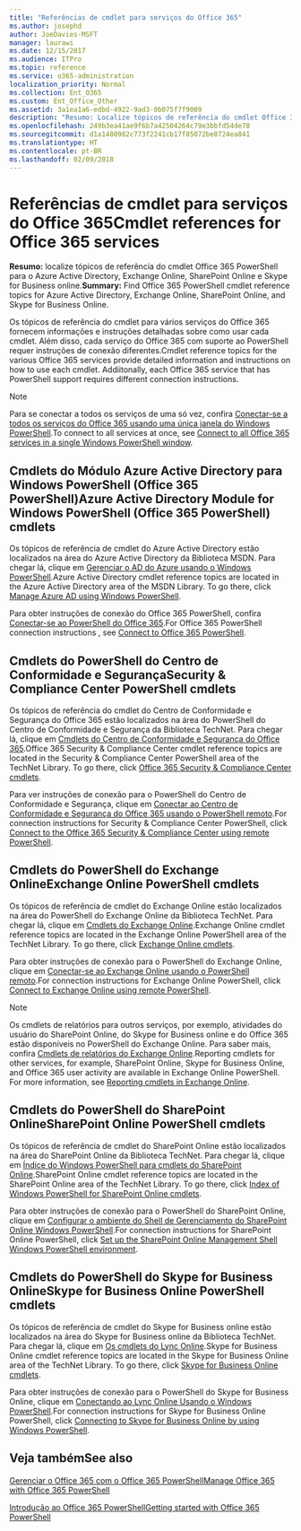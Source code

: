 ```yaml
---
title: "Referências de cmdlet para serviços do Office 365"
ms.author: josephd
author: JoeDavies-MSFT
manager: laurawi
ms.date: 12/15/2017
ms.audience: ITPro
ms.topic: reference
ms.service: o365-administration
localization_priority: Normal
ms.collection: Ent_O365
ms.custom: Ent_Office_Other
ms.assetid: 3a1ea1a6-edbd-4922-9ad3-0b075f7f9009
description: "Resumo: Localize tópicos de referência do cmdlet Office 365 PowerShell para o Azure Active Directory, Exchange Online, SharePoint Online e Skype for Business online."
ms.openlocfilehash: 249b3ea41ae9f6b7a42504264c79e3bbfd54de78
ms.sourcegitcommit: d1a1480982c773f2241cb17f85072be8724ea841
ms.translationtype: HT
ms.contentlocale: pt-BR
ms.lasthandoff: 02/09/2018
---
```

# <a name="cmdlet-references-for-office-365-services"></a><span data-ttu-id="8d7d1-103">Referências de cmdlet para serviços do Office 365</span><span class="sxs-lookup"><span data-stu-id="8d7d1-103">Cmdlet references for Office 365 services</span></span>

 <span data-ttu-id="8d7d1-104">**Resumo:** localize tópicos de referência do cmdlet Office 365 PowerShell para o Azure Active Directory, Exchange Online, SharePoint Online e Skype for Business online.</span><span class="sxs-lookup"><span data-stu-id="8d7d1-104">**Summary:** Find Office 365 PowerShell cmdlet reference topics for Azure Active Directory, Exchange Online, SharePoint Online, and Skype for Business Online.</span></span>
  
<span data-ttu-id="8d7d1-p101">Os tópicos de referência do cmdlet para vários serviços do Office 365 fornecem informações e instruções detalhadas sobre como usar cada cmdlet. Além disso, cada serviço do Office 365 com suporte ao PowerShell requer instruções de conexão diferentes.</span><span class="sxs-lookup"><span data-stu-id="8d7d1-p101">Cmdlet reference topics for the various Office 365 services provide detailed information and instructions on how to use each cmdlet. Addiitonally, each Office 365 service that has PowerShell support requires different connection instructions.</span></span>
  
> [!NOTE]
> <span data-ttu-id="8d7d1-107">Para se conectar a todos os serviços de uma só vez, confira [Conectar-se a todos os serviços do Office 365 usando uma única janela do Windows PowerShell](connect-to-all-office-365-services-in-a-single-windows-powershell-window.md).</span><span class="sxs-lookup"><span data-stu-id="8d7d1-107">To connect to all services at once, see [Connect to all Office 365 services in a single Windows PowerShell window](connect-to-all-office-365-services-in-a-single-windows-powershell-window.md).</span></span> 
  
## <a name="azure-active-directory-module-for-windows-powershell-office-365-powershell-cmdlets"></a><span data-ttu-id="8d7d1-108">Cmdlets do Módulo Azure Active Directory para Windows PowerShell (Office 365 PowerShell)</span><span class="sxs-lookup"><span data-stu-id="8d7d1-108">Azure Active Directory Module for Windows PowerShell (Office 365 PowerShell) cmdlets</span></span>

<span data-ttu-id="8d7d1-p102">Os tópicos de referência de cmdlet do Azure Active Directory estão localizados na área do Azure Active Directory da Biblioteca MSDN. Para chegar lá, clique em [Gerenciar o AD do Azure usando o Windows PowerShell](https://go.microsoft.com/fwlink/p/?LinkId=691475).</span><span class="sxs-lookup"><span data-stu-id="8d7d1-p102">Azure Active Directory cmdlet reference topics are located in the Azure Active Directory area of the MSDN Library. To go there, click [Manage Azure AD using Windows PowerShell](https://go.microsoft.com/fwlink/p/?LinkId=691475).</span></span>
  
<span data-ttu-id="8d7d1-111">Para obter instruções de conexão do Office 365 PowerShell, confira [Conectar-se ao PowerShell do Office 365](connect-to-office-365-powershell.md).</span><span class="sxs-lookup"><span data-stu-id="8d7d1-111">For Office 365 PowerShell connection instructions , see [Connect to Office 365 PowerShell](connect-to-office-365-powershell.md).</span></span>
  
## <a name="security-amp-compliance-center-powershell-cmdlets"></a><span data-ttu-id="8d7d1-112">Cmdlets do PowerShell do Centro de Conformidade e Segurança</span><span class="sxs-lookup"><span data-stu-id="8d7d1-112">Security &amp; Compliance Center PowerShell cmdlets</span></span>

<span data-ttu-id="8d7d1-p103">Os tópicos de referência do cmdlet do Centro de Conformidade e Segurança do Office 365 estão localizados na área do PowerShell do Centro de Conformidade e Segurança da Biblioteca TechNet. Para chegar lá, clique em [Cmdlets do Centro de Conformidade e Segurança do Office 365](https://go.microsoft.com/fwlink/p/?LinkId=627085).</span><span class="sxs-lookup"><span data-stu-id="8d7d1-p103">Office 365 Security &amp; Compliance Center cmdlet reference topics are located in the Security &amp; Compliance Center PowerShell area of the TechNet Library. To go there, click [Office 365 Security &amp; Compliance Center cmdlets](https://go.microsoft.com/fwlink/p/?LinkId=627085).</span></span>
  
<span data-ttu-id="8d7d1-115">Para ver instruções de conexão para o PowerShell do Centro de Conformidade e Segurança, clique em [Conectar ao Centro de Conformidade e Segurança do Office 365 usando o PowerShell remoto](https://go.microsoft.com/fwlink/p/?LinkId=627084).</span><span class="sxs-lookup"><span data-stu-id="8d7d1-115">For connection instructions for Security &amp; Compliance Center PowerShell, click [Connect to the Office 365 Security &amp; Compliance Center using remote PowerShell](https://go.microsoft.com/fwlink/p/?LinkId=627084).</span></span>
  
## <a name="exchange-online-powershell-cmdlets"></a><span data-ttu-id="8d7d1-116">Cmdlets do PowerShell do Exchange Online</span><span class="sxs-lookup"><span data-stu-id="8d7d1-116">Exchange Online PowerShell cmdlets</span></span>

<span data-ttu-id="8d7d1-p104">Os tópicos de referência de cmdlet do Exchange Online estão localizados na área do PowerShell do Exchange Online da Biblioteca TechNet. Para chegar lá, clique em [Cmdlets do Exchange Online](https://go.microsoft.com/fwlink/p/?LinkID=328213).</span><span class="sxs-lookup"><span data-stu-id="8d7d1-p104">Exchange Online cmdlet reference topics are located in the Exchange Online PowerShell area of the TechNet Library. To go there, click [Exchange Online cmdlets](https://go.microsoft.com/fwlink/p/?LinkID=328213).</span></span>
  
<span data-ttu-id="8d7d1-119">Para obter instruções de conexão para o PowerShell do Exchange Online, clique em [Conectar-se ao Exchange Online usando o PowerShell remoto](https://go.microsoft.com/fwlink/p/?LinkId=396554).</span><span class="sxs-lookup"><span data-stu-id="8d7d1-119">For connection instructions for Exchange Online PowerShell, click [Connect to Exchange Online using remote PowerShell](https://go.microsoft.com/fwlink/p/?LinkId=396554).</span></span>
  
> [!NOTE]
> <span data-ttu-id="8d7d1-p105">Os cmdlets de relatórios para outros serviços, por exemplo, atividades do usuário do SharePoint Online, do Skype for Business online e do Office 365 estão disponíveis no PowerShell do Exchange Online. Para saber mais, confira [Cmdlets de relatórios do Exchange Online](https://go.microsoft.com/fwlink/p/?LinkId=691595).</span><span class="sxs-lookup"><span data-stu-id="8d7d1-p105">Reporting cmdlets for other services, for example, SharePoint Online, Skype for Business Online, and Office 365 user activity are available in Exchange Online PowerShell. For more information, see [Reporting cmdlets in Exchange Online](https://go.microsoft.com/fwlink/p/?LinkId=691595).</span></span> 
  
## <a name="sharepoint-online-powershell-cmdlets"></a><span data-ttu-id="8d7d1-122">Cmdlets do PowerShell do SharePoint Online</span><span class="sxs-lookup"><span data-stu-id="8d7d1-122">SharePoint Online PowerShell cmdlets</span></span>

<span data-ttu-id="8d7d1-p106">Os tópicos de referência de cmdlet do SharePoint Online estão localizados na área do SharePoint Online da Biblioteca TechNet. Para chegar lá, clique em [Índice do Windows PowerShell para cmdlets do SharePoint Online](https://go.microsoft.com/fwlink/p/?LinkId=691476).</span><span class="sxs-lookup"><span data-stu-id="8d7d1-p106">SharePoint Online cmdlet reference topics are located in the SharePoint Online area of the TechNet Library. To go there, click [Index of Windows PowerShell for SharePoint Online cmdlets](https://go.microsoft.com/fwlink/p/?LinkId=691476).</span></span>
  
<span data-ttu-id="8d7d1-125">Para obter instruções de conexão para o PowerShell do SharePoint Online, clique em [Configurar o ambiente do Shell de Gerenciamento do SharePoint Online Windows PowerShell](https://go.microsoft.com/fwlink/p/?LinkId=691603).</span><span class="sxs-lookup"><span data-stu-id="8d7d1-125">For connection instructions for SharePoint Online PowerShell, click [Set up the SharePoint Online Management Shell Windows PowerShell environment](https://go.microsoft.com/fwlink/p/?LinkId=691603).</span></span>
  
## <a name="skype-for-business-online-powershell-cmdlets"></a><span data-ttu-id="8d7d1-126">Cmdlets do PowerShell do Skype for Business Online</span><span class="sxs-lookup"><span data-stu-id="8d7d1-126">Skype for Business Online PowerShell cmdlets</span></span>

<span data-ttu-id="8d7d1-p107">Os tópicos de referência de cmdlet do Skype for Business online estão localizados na área do Skype for Business online da Biblioteca TechNet. Para chegar lá, clique em [Os cmdlets do Lync Online](https://go.microsoft.com/fwlink/p/?LinkId=691474).</span><span class="sxs-lookup"><span data-stu-id="8d7d1-p107">Skype for Business Online cmdlet reference topics are located in the Skype for Business Online area of the TechNet Library. To go there, click [Skype for Business Online cmdlets](https://go.microsoft.com/fwlink/p/?LinkId=691474).</span></span>
  
<span data-ttu-id="8d7d1-129">Para obter instruções de conexão para o PowerShell do Skype for Business Online, clique em [Conectando ao Lync Online Usando o Windows PowerShell](https://go.microsoft.com/fwlink/p/?LinkId=691607).</span><span class="sxs-lookup"><span data-stu-id="8d7d1-129">For connection instructions for Skype for Business Online PowerShell, click [Connecting to Skype for Business Online by using Windows PowerShell](https://go.microsoft.com/fwlink/p/?LinkId=691607).</span></span>
  
## <a name="see-also"></a><span data-ttu-id="8d7d1-130">Veja também</span><span class="sxs-lookup"><span data-stu-id="8d7d1-130">See also</span></span>

#### 

[<span data-ttu-id="8d7d1-131">Gerenciar o Office 365 com o Office 365 PowerShell</span><span class="sxs-lookup"><span data-stu-id="8d7d1-131">Manage Office 365 with Office 365 PowerShell</span></span>](manage-office-365-with-office-365-powershell.md)
  
[<span data-ttu-id="8d7d1-132">Introdução ao Office 365 PowerShell</span><span class="sxs-lookup"><span data-stu-id="8d7d1-132">Getting started with Office 365 PowerShell</span></span>](getting-started-with-office-365-powershell.md)

